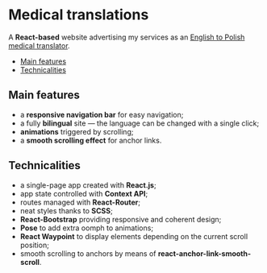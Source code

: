 # Medical translations

A **React-based** website advertising my services as an [English to Polish medical translator](https://drobnik.biz/).

* [Main features](#main-features)
* [Technicalities](#technicalities)

## Main features

* a **responsive navigation bar** for easy navigation;
* a fully **bilingual** site — the language can be changed with a single click;
* **animations** triggered by scrolling;
* a **smooth scrolling effect** for anchor links.

## Technicalities

* a single-page app created with **React.js**;
* app state controlled with **Context API**;
* routes managed with **React-Router**;
* neat styles thanks to **SCSS**;
* **React-Bootstrap** providing responsive and coherent design;
* **Pose** to add extra oomph to animations;
* **React Waypoint** to display elements depending on the current scroll position;
* smooth scrolling to anchors by means of **react-anchor-link-smooth-scroll**.
